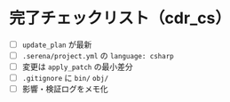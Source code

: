 # 完了チェックリスト（cdr_cs）
- [ ] `update_plan` が最新
- [ ] `.serena/project.yml` の `language: csharp`
- [ ] 変更は `apply_patch` の最小差分
- [ ] `.gitignore` に `bin/` `obj/`
- [ ] 影響・検証ログをメモ化
